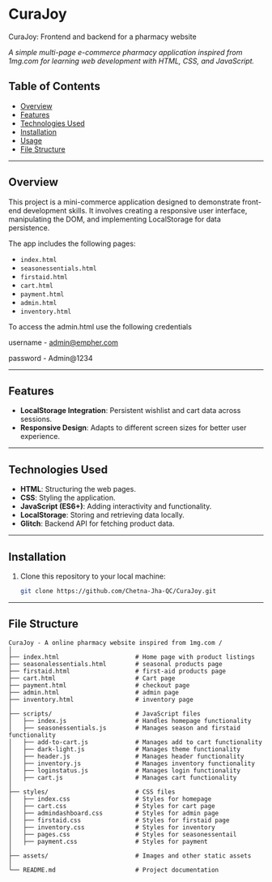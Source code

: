 # CuraJoy
CuraJoy: Frontend and backend for a pharmacy website

_A simple multi-page e-commerce pharmacy application inspired from 1mg.com for learning web development with HTML, CSS, and JavaScript._

## Table of Contents

- [Overview](#overview)  
- [Features](#features)  
- [Technologies Used](#technologies-used)  
- [Installation](#installation)  
- [Usage](#usage)  
- [File Structure](#file-structure)  

---

## Overview

This project is a mini-commerce application designed to demonstrate front-end development skills. It involves creating a responsive user interface, manipulating the DOM, and implementing LocalStorage for data persistence.  

The app includes the following pages:  
- `index.html`  
- `seasonessentials.html`
- `firstaid.html`
- `cart.html`
- `payment.html`
- `admin.html`
- `inventory.html`

To access the admin.html use the following credentials

username - admin@empher.com

password - Admin@1234

---

## Features

- **LocalStorage Integration**: Persistent wishlist and cart data across sessions.  
- **Responsive Design**: Adapts to different screen sizes for better user experience.

---

## Technologies Used

- **HTML**: Structuring the web pages.  
- **CSS**: Styling the application.  
- **JavaScript (ES6+)**: Adding interactivity and functionality.  
- **LocalStorage**: Storing and retrieving data locally.  
- **Glitch**: Backend API for fetching product data.

---

## Installation

1. Clone this repository to your local machine:  
   ```bash
   git clone https://github.com/Chetna-Jha-QC/CuraJoy.git

---
## File Structure
```
CuraJoy - A online pharmacy website inspired from 1mg.com /
│
├── index.html                     # Home page with product listings
├── seasonalessentials.html        # seasonal products page
├── firstaid.html                  # first-aid products page
├── cart.html                      # Cart page
├── payment.html                   # checkout page
├── admin.html                     # admin page
├── inventory.html                 # inventory page
│
├── scripts/                       # JavaScript files
│   ├── index.js                   # Handles homepage functionality
│   ├── seasonessentials.js        # Manages season and firstaid functionality
│   ├── add-to-cart.js             # Manages add to cart functionality
│   ├── dark-light.js              # Manages theme functionality
│   ├── header.js                  # Manages header functionality
│   ├── inventory.js               # Manages inventory functionality
│   ├── loginstatus.js             # Manages login functionality
│   ├── cart.js                    # Manages cart functionality
│
├── styles/                        # CSS files
│   ├── index.css                  # Styles for homepage
│   ├── cart.css                   # Styles for cart page
│   ├── admindashboard.css         # Styles for admin page
│   ├── firstaid.css               # Styles for firstaid page
│   ├── inventory.css              # Styles for inventory
│   ├── pages.css                  # Styles for seasonessentail
│   ├── payment.css                # Styles for payment
│
├── assets/                        # Images and other static assets
│
└── README.md                      # Project documentation
```
